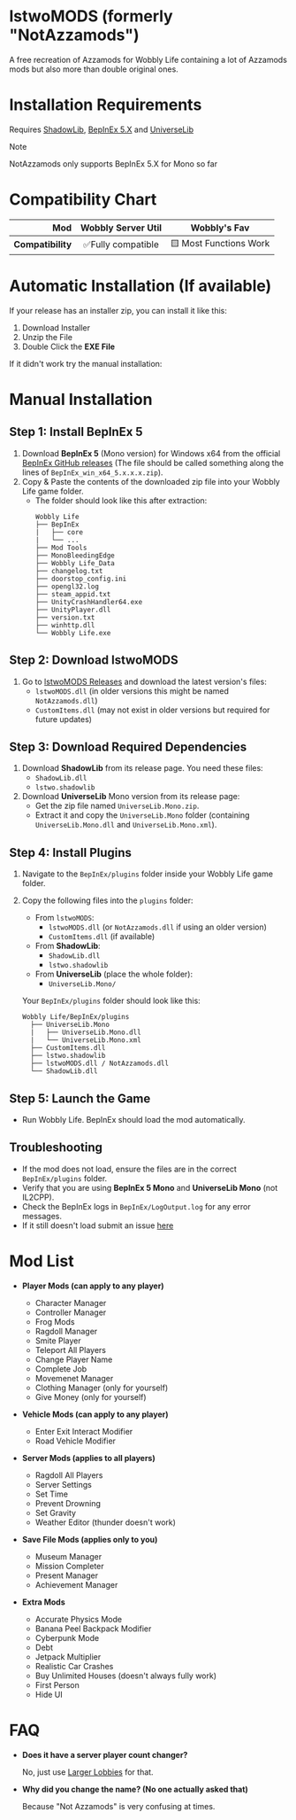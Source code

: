 # lstwoMODS (formerly "NotAzzamods")

A free recreation of Azzamods for Wobbly Life containing a lot of Azzamods mods but also more than double original ones.

# Installation Requirements

Requires [ShadowLib](https://github.com/lstwo/ShadowLib/releases), [BepInEx 5.X](https://github.com/BepInEx/BepInEx/releases/tag/v5.4.23.2) and [UniverseLib](https://github.com/sinai-dev/UniverseLib/releases)

> [!NOTE]
> NotAzzamods only supports BepInEx 5.X for Mono so far

# Compatibility Chart

| **Mod**           | **Wobbly Server Util** | **Wobbly's Fav**       |
| ----------------: | :--------------------: | :--------------------: |
| **Compatibility** | ✅Fully compatible    | 🟨 Most Functions Work |

# Automatic Installation (If available)

If your release has an installer zip, you can install it like this:

1. Download Installer
2. Unzip the File
3. Double Click the **EXE File**

If it didn't work try the manual installation:

# Manual Installation

## Step 1: Install BepInEx 5
1. Download **BepInEx 5** (Mono version) for Windows x64 from the official [BepInEx GitHub releases](https://github.com/BepInEx/BepInEx/releases) (The file should be called something along the lines of `BepInEx_win_x64_5.x.x.x.zip`).
2. Copy & Paste the contents of the downloaded zip file into your Wobbly Life game folder.
   - The folder should look like this after extraction:
     ```
     Wobbly Life
     ├── BepInEx
     |   ├── core
     |   └── ...
     ├── Mod Tools
     ├── MonoBleedingEdge
     ├── Wobbly Life_Data
     ├── changelog.txt
     ├── doorstop_config.ini
     ├── opengl32.log
     ├── steam_appid.txt
     ├── UnityCrashHandler64.exe
     ├── UnityPlayer.dll
     ├── version.txt
     ├── winhttp.dll
     └── Wobbly Life.exe
     ```

## Step 2: Download lstwoMODS
1. Go to [lstwoMODS Releases](https://github.com/lstwo/lstwoMODS/releases) and download the latest version's files:
   - `lstwoMODS.dll` (in older versions this might be named `NotAzzamods.dll`)
   - `CustomItems.dll` (may not exist in older versions but required for future updates)

## Step 3: Download Required Dependencies
1. Download **ShadowLib** from its release page. You need these files:
   - `ShadowLib.dll`
   - `lstwo.shadowlib`
2. Download **UniverseLib** Mono version from its release page:
   - Get the zip file named `UniverseLib.Mono.zip`.
   - Extract it and copy the `UniverseLib.Mono` folder (containing `UniverseLib.Mono.dll` and `UniverseLib.Mono.xml`).

## Step 4: Install Plugins
1. Navigate to the `BepInEx/plugins` folder inside your Wobbly Life game folder.
2. Copy the following files into the `plugins` folder:
   - From `lstwoMODS`:
     - `lstwoMODS.dll` (or `NotAzzamods.dll` if using an older version)
     - `CustomItems.dll` (if available)
   - From **ShadowLib**:
     - `ShadowLib.dll`
     - `lstwo.shadowlib`
   - From **UniverseLib** (place the whole folder):
     - `UniverseLib.Mono/`

   Your `BepInEx/plugins` folder should look like this:
   ```
   Wobbly Life/BepInEx/plugins
     ├── UniverseLib.Mono
     |   ├── UniverseLib.Mono.dll
     |   └── UniverseLib.Mono.xml
     ├── CustomItems.dll
     ├── lstwo.shadowlib
     ├── lstwoMODS.dll / NotAzzamods.dll
     └── ShadowLib.dll
   ```

## Step 5: Launch the Game
- Run Wobbly Life. BepInEx should load the mod automatically.

## Troubleshooting
- If the mod does not load, ensure the files are in the correct `BepInEx/plugins` folder.
- Verify that you are using **BepInEx 5 Mono** and **UniverseLib Mono** (not IL2CPP).
- Check the BepInEx logs in `BepInEx/LogOutput.log` for any error messages.
- If it still doesn't load submit an issue [here](https://github.com/lstwo/lstwoMODS/issues)
  
# Mod List

- **Player Mods (can apply to any player)**
  - Character Manager
  - Controller Manager
  - Frog Mods
  - Ragdoll Manager
  - Smite Player
  - Teleport All Players
  - Change Player Name
  - Complete Job
  - Movemenet Manager
  - Clothing Manager (only for yourself)
  - Give Money (only for yourself)

- **Vehicle Mods (can apply to any player)**
  - Enter Exit Interact Modifier
  - Road Vehicle Modifier

- **Server Mods (applies to all players)**
  - Ragdoll All Players
  - Server Settings
  - Set Time
  - Prevent Drowning
  - Set Gravity
  - Weather Editor (thunder doesn't work)

- **Save File Mods (applies only to you)**
  - Museum Manager
  - Mission Completer
  - Present Manager
  - Achievement Manager

- **Extra Mods**
  - Accurate Physics Mode
  - Banana Peel Backpack Modifier
  - Cyberpunk Mode
  - Debt
  - Jetpack Multiplier
  - Realistic Car Crashes
  - Buy Unlimited Houses (doesn't always fully work)
  - First Person
  - Hide UI

# FAQ

- **Does it have a server player count changer?**

  No, just use [Larger Lobbies](https://www.nexusmods.com/wobblylife/mods/8) for that.

- **Why did you change the name? (No one actually asked that)**

  Because "Not Azzamods" is very confusing at times.
